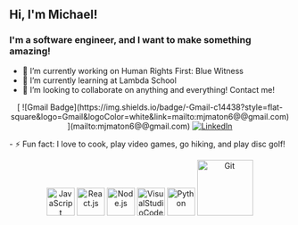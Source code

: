 <h2> Hi, I'm Michael! </h2>
<h3>
  I'm a software engineer, and I want to make something amazing!
</h3>


- 🔭 I’m currently working on Human Rights First: Blue Witness
- 🌱 I’m currently learning at Lambda School
- 👯 I’m looking to collaborate on anything and everything! Contact me!
<p align="center">[
  ![Gmail Badge](https://img.shields.io/badge/-Gmail-c14438?style=flat-square&logo=Gmail&logoColor=white&link=mailto:mjmaton6@@gmail.com)](mailto:mjmaton6@@gmail.com) <a href="https://www.linkedin.com/in/michaeljmaton/"><img alt="LinkedIn" src="https://img.shields.io/badge/-Michael_Maton-blue?style=flat-square&logo=Linkedin&logoColor=white&link=https://www.linkedin.com/in/michaeljmaton/"></a>
</p>
- ⚡ Fun fact: I love to cook, play video games, go hiking, and play disc golf!


<div align="center">
  <p>
    <img src="https://media3.giphy.com/media/ln7z2eWriiQAllfVcn/200w.webp" alt="JavaScript" width="50">
    <img src="https://i.giphy.com/media/eNAsjO55tPbgaor7ma/200w.webp" alt="React.js" width="50">
    <img src="https://media3.giphy.com/media/kdFc8fubgS31b8DsVu/giphy.webp" alt="Node.js" width="50">
    <img src="https://i.giphy.com/media/IdyAQJVN2kVPNUrojM/200.webp" alt="VisualStudioCode" width="50">
    <img src="https://i.giphy.com/media/LMt9638dO8dftAjtco/200.webp" alt="Python" width="50">
    <img src="https://media.giphy.com/media/kH1DBkPNyZPOk0BxrM/giphy.gif" alt="Git" width="100">
  <p>
</div> 
